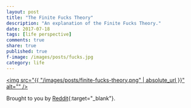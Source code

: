 ```yaml
---
layout: post
title: "The Finite Fucks Theory"
description: "An explanation of the Finite Fucks Theory."
date: 2017-07-18
tags: [life perspective]
comments: true
share: true
published: true
f-image: /images/posts/fucks.jpg
category: life
---
```



<a href="#" class="image main"><img src="{{ "/images/posts/finite-fucks-theory.png" | absolute_url }}" alt="" /></a>


Brought to you by [Reddit](https://www.reddit.com/r/AskReddit/comments/6n2g3j/what_part_of_aging_do_you_wish_someone_had_warned/){:target="_blank"}.
